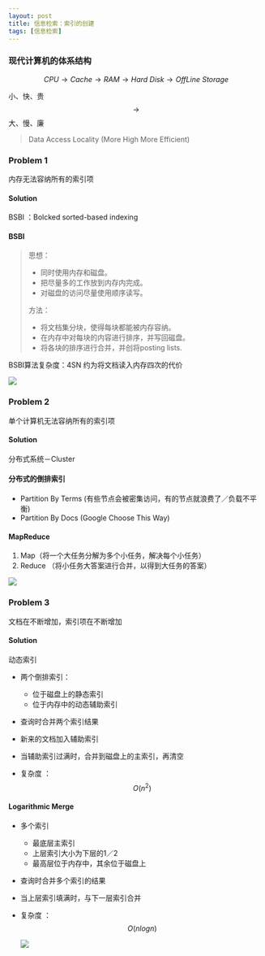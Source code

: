 ```yaml
---
layout: post
title: 信息检索：索引的创建
tags: [信息检索]
---
```


### 现代计算机的体系结构

$$CPU \rightarrow Cache \rightarrow RAM \rightarrow Hard \  Disk \rightarrow OffLine \  Storage$$

小、快、贵 $$\rightarrow$$ 大、慢、廉

> Data Access Locality (More High More Efficient)

### Problem 1

内存无法容纳所有的索引项

#### Solution

BSBI ：Bolcked sorted-based indexing 

#### BSBI

> 思想：
>
> - 同时使用内存和磁盘。
> - 把尽量多的工作放到内存内完成。
> - 对磁盘的访问尽量使用顺序读写。
>
> 方法：
>
> - 将文档集分块，使得每块都能被内存容纳。
> - 在内存中对每块的内容进行排序，并写回磁盘。
> - 将各块的排序进行合并，并创将posting lists.

BSBI算法复杂度：4SN 约为将文档读入内存四次的代价

![](http://ww4.sinaimg.cn/large/7853084cjw1f7yln9zwyyj20zu0d277p.jpg)

### Problem 2 

单个计算机无法容纳所有的索引项

#### Solution

分布式系统－Cluster

#### 分布式的倒排索引

- Partition By Terms (有些节点会被密集访问，有的节点就浪费了／负载不平衡)
- Partition By Docs (Google Choose This Way)

#### MapReduce

1. Map（将一个大任务分解为多个小任务，解决每个小任务）
2. Reduce （将小任务大答案进行合并，以得到大任务的答案）

![](http://ww1.sinaimg.cn/large/7853084cjw1f7ymhmqohoj210e0jiwiw.jpg)

### Problem 3

文档在不断增加，索引项在不断增加

#### Solution

动态索引

- 两个倒排索引：
  - 位于磁盘上的静态索引
  - 位于内存中的动态辅助索引


- 查询时合并两个索引结果
- 新来的文档加入辅助索引
- 当辅助索引过满时，合并到磁盘上的主索引，再清空
- 复杂度 ： $$O(n^2)$$

#### Logarithmic Merge  

- 多个索引
  - 最底层主索引
  - 上层索引大小为下层的1／2
  - 最高层位于内存中，其余位于磁盘上

- 查询时合并多个索引的结果

- 当上层索引填满时，与下一层索引合并

- 复杂度 ： $$O(nlogn)$$


  ![](http://ww2.sinaimg.cn/large/006y8lVajw1f8mdspelfoj31390s0gtq.jpg)




